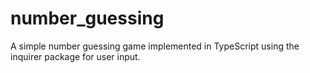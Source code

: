 # number_guessing
A simple number guessing game implemented in TypeScript using the inquirer package for user input.
